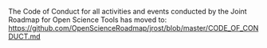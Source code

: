 The Code of Conduct for all activities and events conducted by the Joint Roadmap for Open Science Tools has moved to: https://github.com/OpenScienceRoadmap/jrost/blob/master/CODE_OF_CONDUCT.md
